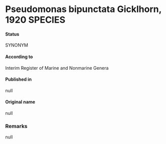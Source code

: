Pseudomonas bipunctata Gicklhorn, 1920 SPECIES
=======

#### Status
SYNONYM

#### According to
Interim Register of Marine and Nonmarine Genera

#### Published in
null

#### Original name
null

### Remarks
null